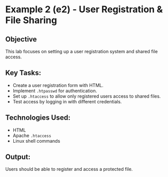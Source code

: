 # Example 2 (e2) - User Registration & File Sharing

## Objective
This lab focuses on setting up a user registration system and shared file access.

## Key Tasks:
- Create a user registration form with HTML.
- Implement `.htpasswd` for authentication.
- Set up `.htaccess` to allow only registered users access to shared files.
- Test access by logging in with different credentials.

## Technologies Used:
- HTML
- Apache `.htaccess`
- Linux shell commands

## Output:
Users should be able to register and access a protected file.
